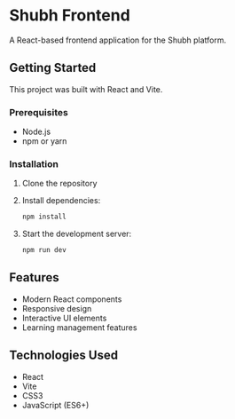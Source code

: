 # Shubh Frontend

A React-based frontend application for the Shubh platform.

## Getting Started

This project was built with React and Vite.

### Prerequisites

- Node.js
- npm or yarn

### Installation

1. Clone the repository
2. Install dependencies:
   ```bash
   npm install
   ```

3. Start the development server:
   ```bash
   npm run dev
   ```

## Features

- Modern React components
- Responsive design
- Interactive UI elements
- Learning management features

## Technologies Used

- React
- Vite
- CSS3
- JavaScript (ES6+)